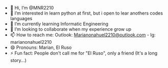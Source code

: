- 👋 Hi, I’m @MNR2210
- 👀 I’m interested in learn python at first, but i open to lear anothers codes languages
- 🌱 I’m currently learning Informatic Engineering
- 💞️ I’m looking to collaborate when my experience grow up
- 📫 How to reach me: Outlook: Marianonahuel2210@outlook.com - Ig: marianonahuel2210
- 😄 Pronouns: Marian, El Ruso
- ⚡ Fun fact: People don't call me for "El Ruso", only a friend (It's a long story...)

<!---
MNR2210/MNR2210 is a ✨ special ✨ repository because its `README.md` (this file) appears on your GitHub profile.
You can click the Preview link to take a look at your changes.
--->
